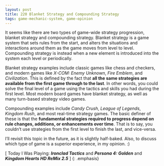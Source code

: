 ```yaml
---
layout: post
title: 220 Blanket Strategy and Compounding Strategy
tags: game-mechanic-system, game-opinion
---
```

It seems like there are two types of game-wide strategy progression,  blanket strategy and compounding strategy.  Blanket strategy is a game system that sets rules from the start, and alters the situations and interactions around them as the game moves from level to level.  Compounding strategy is instead when a new element is introduced into the system each level or periodically.

Blanket strategy examples include classic games like chess and checkers, and modern games like *X-COM: Enemy Unknown*, *Fire Emblem*, and *Civilization*. This is defined by the fact that **all the same strategies are available from the first game through to the last**.  In other words, you could solve the final level of a game using the tactics and skills you had during the first level.  Most modern board games have blanket strategy, as well as many turn-based strategy video games.

Compounding examples include *Candy Crush*, *League of Legends*, *Kingdom Rush*, and most real-time strategy games. The basic definer of these is that the **fundamental strategies required to progress depend on rule changes, additions, or enhancements over time**. That is to say, you couldn’t use strategies from the first level to finish the last, and vice-versa.

I’ll revisit this topic in the future, as it is slightly half-baked.  Also, to discuss which type of game is a superior experience, in my opinion. :)

[ Today I Was Playing: ***Ironclad Tactics*** and ***Persona 4: Golden*** and ***Kingdom Hearts HD ReMix 2.5*** ]
{: .emphasis}

